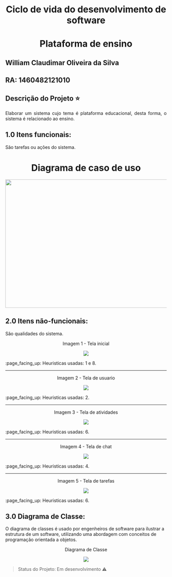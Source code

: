 # <h1 align="center"> Ciclo de vida do desenvolvimento de software </h1> 
## <h1 align="center"> Plataforma de ensino </h1> 


## William Claudimar Oliveira da Silva 
## RA: 1460482121010

## Descrição do Projeto :star:
<p align="justify"> Elaborar um sistema cujo tema é plataforma educacional, desta forma, o sistema é relacionado ao ensino. </p>

## 1.0 Itens funcionais:
São tarefas ou ações do sistema.


<h1 align="center"> Diagrama de caso de uso </h1> 
<div align = "center">
<img src = "https://user-images.githubusercontent.com/93256317/158995571-64cc3e0c-aaf6-40de-9c50-0f6338bdcf30.png" style="width:600px;height:400px;"  >
</div>

## 2.0 Itens não-funcionais:
São qualidades do sistema.

<p align="center"> Imagem 1 - Tela inicial </p>
<div align = "center">
<img src = "https://user-images.githubusercontent.com/93256317/159095320-e36b40d7-b2ab-4073-beb8-6dbf5f3c6652.png"  >
</div>

 <p align="justify"> :page_facing_up: Heuristicas usadas: 1 e 8.</p>
 
 -----------------------------------------------------------------------------------------------------------------------------------------------------------------------
 
 <p align="center"> Imagem 2 - Tela de usuario  </p>
<div align = "center">
<img src = "https://user-images.githubusercontent.com/93256317/159095996-1873b6b3-acf9-4d5d-92d1-e3c643b7d0e2.png"  >
</div>

 <p align="justify"> :page_facing_up: Heuristicas usadas: 2.</p>
 
 -----------------------------------------------------------------------------------------------------------------------------------------------------------------------
 
 <p align="center"> Imagem 3 - Tela de atividades  </p>
<div align = "center">
<img src = "https://user-images.githubusercontent.com/93256317/159096241-53994bf4-401b-454d-8cf3-46a68bbda503.png"  >
</div>

 <p align="justify"> :page_facing_up: Heuristicas usadas: 6.</p>
 
 -----------------------------------------------------------------------------------------------------------------------------------------------------------------------
 
 <p align="center"> Imagem 4 - Tela de chat  </p>
<div align = "center">
<img src = "https://user-images.githubusercontent.com/93256317/159096658-5d9b89ea-6f0b-41eb-a818-87f216613127.png"  >
</div>

 <p align="justify"> :page_facing_up: Heuristicas usadas: 4.</p>
 
 -----------------------------------------------------------------------------------------------------------------------------------------------------------------------
 
 <p align="center"> Imagem 5 - Tela de tarefas  </p>
<div align = "center">
<img src = "https://user-images.githubusercontent.com/93256317/159096778-d61a9c9f-d510-4f31-8b25-51547b79d28f.png"  >
</div>

 <p align="justify"> :page_facing_up: Heuristicas usadas: 6.</p>
 
 ## 3.0 Diagrama de Classe:
O diagrama de classes é usado por engenheiros de software para ilustrar a estrutura de um software, utilizando uma abordagem com conceitos de programação orientada a objetos.

 <p align="center"> Diagrama de Classe  </p>
<div align = "center">
<img src = "https://user-images.githubusercontent.com/93256317/159097184-cb335de9-5eb4-4898-a7a4-dde8bb84001d.png"  >
</div>
 
 
> Status do Projeto: Em desenvolvimento :warning:






